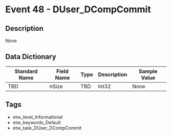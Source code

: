# Event 48 - DUser_DCompCommit

## Description
None

## Data Dictionary
|Standard Name|Field Name|Type|Description|Sample Value|
|---|---|---|---|---|
|TBD|nSize|TBD|Int32|None|None|

## Tags
* etw_level_Informational
* etw_keywords_Default
* etw_task_DUser_DCompCommit